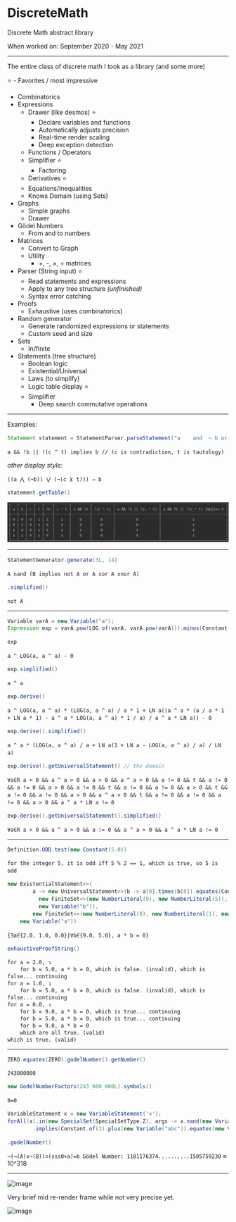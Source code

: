 # DiscreteMath
Discrete Math abstract library

When worked on: September 2020 - May 2021

- - -

The entire class of discrete math I took as a library (and some more)

⭐ - Favorites / most impressive

* Combinatorics
* Expressions
  * Drawer (like desmos) ⭐
    * Declare variables and functions
    * Automatically adjusts precision
    * Real-time render scaling
    * Deep exception detection
  * Functions / Operators
  * Simplifier ⭐
    * Factoring
  * Derivatives ⭐
  * Equations/Inequalities
  * Knows Domain (using Sets)
* Graphs
  * Simple graphs
  * Drawer
* Gödel Numbers
  * From and to numbers
* Matrices
  * Convert to Graph
  * Utility
    * +, -, ×, ÷ matrices
* Parser (String input) ⭐
  * Read statements and expressions
  * Apply to any tree structure *(unfinished)*
  * Syntax error catching
* Proofs
  * Exhaustive (uses combinatorics)
* Random generator
  * Generate randomized expressions or statements
  * Custom seed and size
* Sets
  * In/finite
* Statements (tree structure)
  * Boolean logic
  * Existential/Universal
  * Laws (to simplify)
  * Logic table display ⭐
  * Simplifier
    * Deep search commutative operations

- - -
Examples:

```java
Statement statement = StatementParser.parseStatement("a    and  ~ b or  !(c ^   t) implies b");
```
`a && !b || !(c ^ t) implies b // (c is contradiction, t is tautology)`

*other display style:*

`((a ⋀ (¬b)) ⋁ (¬(c ⊻ t))) ⇒ b`
```java
statement.getTable()
```
![img.png](tableSimplified.png)
- - -
```java
StatementGenerator.generate(3L, 14)
```
`A nand (B implies not A or A xor A xnor A)`
```java
.simplified()
```
`not A`
- - -
```java
Variable varA = new Variable("a");
Expression exp = varA.pow(LOG.of(varA, varA.pow(varA))).minus(Constant.ZERO);
```
```java
exp
```
`a ^ LOG(a, a ^ a) - 0`
```java
exp.simplified()
```

`a ^ a`
```java
exp.derive()
```
`a ^ LOG(a, a ^ a) * (LOG(a, a ^ a) / a * 1 + LN a((a ^ a * (a / a * 1 + LN a * 1) - a ^ a * LOG(a, a ^ a) * 1 / a) / a ^ a * LN a)) - 0`
```java
exp.derive().simplified()
```
`a ^ a * (LOG(a, a ^ a) / a + LN a(1 + LN a - LOG(a, a ^ a) / a) / LN a)`
```java
exp.derive().getUniversalStatement() // the domain
```
`∀a∈R a > 0 && a ^ a > 0 && a > 0 && a ^ a > 0 && a != 0 && t && a != 0 && a != 0 && a > 0 && a != 0 && t && a != 0 && a != 0 && a > 0 && t && a != 0 && a != 0 && a > 0 && a ^ a > 0 && t && a != 0 && a != 0 && a != 0 && a > 0 && a ^ a * LN a != 0`
```java
exp.derive().getUniversalStatement().simplified()
```
`∀a∈R a > 0 && a ^ a > 0 && a != 0 && a ^ a > 0 && a ^ a * LN a != 0`
- - -
```java
Definition.ODD.test(new Constant(5.0))
```
`for the integer 5, it is odd iff 5 % 2 == 1, which is true, so 5 is odd`
```java
new ExistentialStatement<>(
        a -> new UniversalStatement<>(b -> a[0].times(b[0]).equates(Constant.ZERO),
		  new FiniteSet<>(new NumberLiteral(9), new NumberLiteral(5)), true,
		  new Variable("b")),
        new FiniteSet<>(new NumberLiteral(0), new NumberLiteral(1), new NumberLiteral(2)), true,
	new Variable("a"))
```
`{∃a∈{2.0, 1.0, 0.0}|∀b∈{9.0, 5.0}, a * b = 0}`
```java
exhaustiveProofString()
```
```
for a = 2.0, ↴
	for b = 5.0, a * b = 0, which is false. (invalid), which is false... continuing
for a = 1.0, ↴
	for b = 5.0, a * b = 0, which is false. (invalid), which is false... continuing
for a = 0.0, ↴
	for b = 9.0, a * b = 0, which is true... continuing
	for b = 5.0, a * b = 0, which is true... continuing
	for b = 9.0, a * b = 0
	which are all true. (valid)
which is true. (valid)
```
- - -
```java
ZERO.equates(ZERO).godelNumber().getNumber()
```
`243000000`
```java
new GodelNumberFactors(243_000_000L).symbols()
```
`0=0`
```java
VariableStatement x = new VariableStatement('x');
forAll(x).in(new SpecialSet(SpecialSetType.Z), args -> x.nand(new VariableStatement('y'))).proven()
        .implies(Constant.of(3).plus(new Variable("abc")).equates(new Variable("var")))
```
```java
.godelNumber()
```
`¬(¬(A)∨¬(B))⊃(sss0+a)=b Gödel Number: 1181176374..........1505759230` ≈ 10^318
- - -
![image](https://user-images.githubusercontent.com/12685201/118525688-1762c300-b705-11eb-8feb-26b0a69ebdb2.png)

Very brief mid re-render frame while not very precise yet.

![image](https://user-images.githubusercontent.com/12685201/118526791-34e45c80-b706-11eb-8bb0-abe9b8026df4.png)
